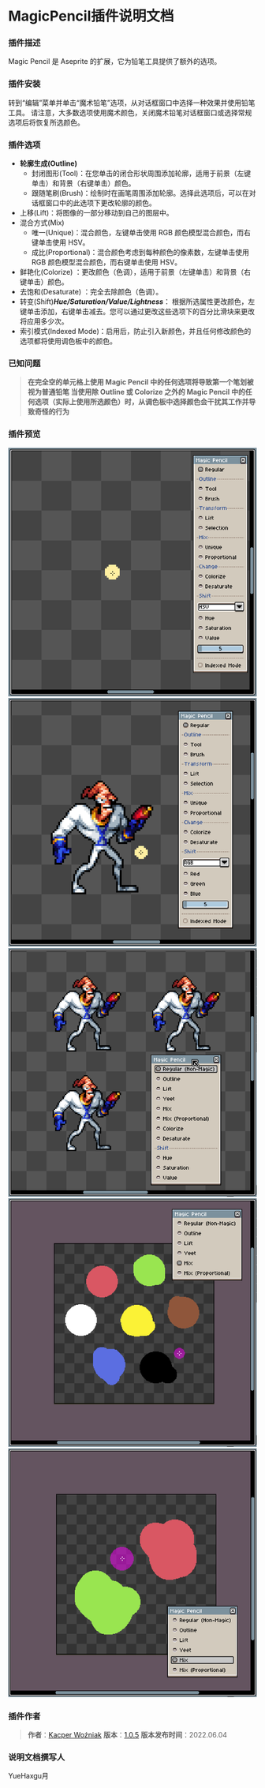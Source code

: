 # MagicPencil插件说明文档

### 插件描述
Magic Pencil 是 Aseprite 的扩展，它为铅笔工具提供了额外的选项。

### 插件安装
转到“编辑”菜单并单击“魔术铅笔”选项，从对话框窗口中选择一种效果并使用铅笔工具。
请注意，大多数选项使用魔术颜色，关闭魔术铅笔对话框窗口或选择常规选项后将恢复所选颜色。

### 插件选项
- **轮廓生成(Outline)**
  - 封闭图形(Tool)：在您单击的闭合形状周围添加轮廓，适用于前景（左键单击）和背景（右键单击）颜色。
  - 跟随笔刷(Brush)：绘制时在画笔周围添加轮廓。选择此选项后，可以在对话框窗口中的此选项下更改轮廓的颜色。
- 上移(Lift)：将图像的一部分移动到自己的图层中。
- 混合方式(Mix)
  - 唯一(Unique)：混合颜色，左键单击使用 RGB 颜色模型混合颜色，而右键单击使用 HSV。
  - 成比(Proportional)：混合颜色考虑到每种颜色的像素数，左键单击使用 RGB 颜色模型混合颜色，而右键单击使用 HSV。
- 鲜艳化(Colorize) ：更改颜色（色调），适用于前景（左键单击）和背景（右键单击）颜色。
- 去饱和(Desaturate) ：完全去除颜色（色调）。
- 转变(Shift)*__Hue/Saturation/Value/Lightness__*： 根据所选属性更改颜色，左键单击添加，右键单击减去。您可以通过更改这些选项下的百分比滑块来更改将应用​​多少次。
- 索引模式(Indexed Mode)：启用后，防止引入新颜色，并且任何修改颜色的选项都将使用调色板中的颜色。

### 已知问题
>__在完全空的单元格上使用 Magic Pencil 中的任何选项将导致第一个笔划被视为普通铅笔 当使用除 Outline 或 Colorize 之外的 Magic Pencil 中的任何选项（实际上使用所选颜色）时，从调色板中选择颜色会干扰其工作并导致奇怪的行为__

### 插件预览
![alt text](1.gif)
![alt text](2.gif)
![alt text](3.gif)
![alt text](4.gif)
![alt text](5.gif)

### 插件作者
>**作者**：[Kacper Woźniak](https://thkaspar.itch.io/)
>**版本**：[1.0.5](https://thkaspar.itch.io/magic-pencil)
>**版本发布时间**：2022.06.04

### 说明文档撰写人
YueHaxgu月